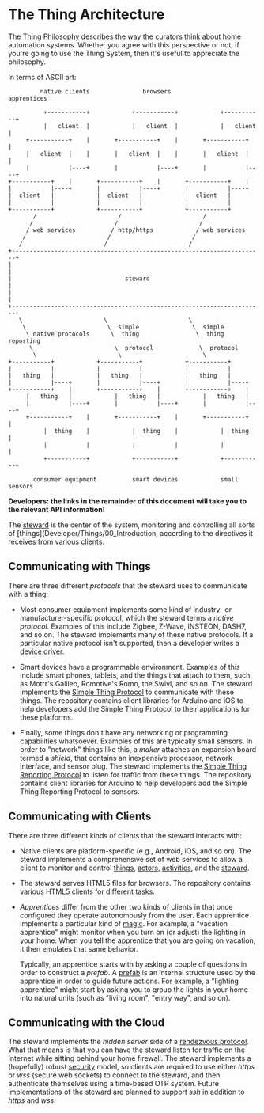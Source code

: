 # The Thing Architecture

The [Thing Philosophy](01_Philosophy.md) describes the way the curators think about home automation systems.
Whether you agree with this perspective or not,
if you're going to use the Thing System,
then it's useful to appreciate the philosophy.

In terms of ASCII art:

             native clients               browsers               apprentices     

              +-----------+            +-----------+            +-----------+
              |   client  |            |   client  |            |   client  |
         +-----------+    |       +-----------+    |       +-----------+    |
         |   client  |    |       |   client  |    |       |   client  |    |
         |           |----+       |           |----+       |           |----+
    +-----------+    |       +-----------+    |       +-----------+    |
    |           |----+       |           |----+       |           |----+
    |  client   |            |  client   |            |  client   |
    |           |            |           |            |           |
    +-----------+            +-----------+            +-----------+
           /                       /                       /
          /                       /                       /
         / web services          / http/https            / web services
        /                       /                       /
       /                       /                       /
    +-----------------------------------------------------------------------+
    |                                                                       |
    |                                steward                                |
    |                                                                       |
    +-----------------------------------------------------------------------+
       \                       \                       \
        \                       \  simple               \  simple
         \ native protocols      \  thing                \  thing reporting
          \                       \  protocol             \  protocol
           \                       \                       \
    +-----------+            +-----------+            +-----------+
    |           |            |           |            |           |
    |   thing   |            |   thing   |            |   thing   |
    |           |----+       |           |----+       |           |----+
    +-----------+    |       +-----------+    |       +-----------+    |
         |   thing   |            |   thing   |            |   thing   |
         |           |----+       |           |----+       |           |----+
         +-----------+    |       +-----------+    |       +-----------+    |
              |  thing    |            |  thing    |            |  thing    |
              |           |            |           |            |           |
              +-----------+            +-----------+            +-----------+

           consumer equipment          smart devices            small sensors

__Developers: the links in the remainder of this document will take you to the relevant API information!__

The [steward](Developer/00_Steward.md) is the center of the system, monitoring and controlling all sorts of 
[things](Developer/Things/00_Introduction,
according to the directives it receives from various [clients](Developer/Clients/00_Introduction.md).

## Communicating with Things

There are three different _protocols_ that the steward uses to communicate with a thing:

* Most consumer equipment implements some kind of industry- or manufacturer-specific protocol,
which the steward terms a _native protocol_.
Examples of this include Zigbee, Z-Wave, INSTEON, DASH7, and so on.
The steward implements many of these native protocols.
If a particular native protocol isn't supported,
then a developer writes a [device driver](Developer/01_Devices.md).

* Smart devices have a programmable environment.
Examples of this include smart phones, tablets, and the things that attach to them,
such as Motrr's Galileo, Romotive's Romo, the Swivl, and so on.
The steward implements the [Simple Thing Protocol](Developer/Things/01_ThingProtocol.md) to communicate with these things.
The repository contains client libraries for Arduino and iOS to help developers add the Simple Thing Protocol to their
applications for these platforms.

* Finally, some things don't have any networking or programming capabilities whatsoever.
Examples of this are typically small sensors.
In order to "network" things like this,
a _maker_ attaches an expansion board termed a _shield_,
that contains an inexpensive processor, network interface, and sensor plug.
The steward implements the [Simple Thing Reporting Protocol](Developer/Things/01ThingReporting.md) to listen for traffic from
these things.
The repository contains client libraries for Arduino to help developers add the Simple Thing Reporting Protocol to sensors.


## Communicating with Clients

There are three different kinds of clients that the steward interacts with:

* Native clients are platform-specific (e.g., Android, iOS, and so on).
The steward implements a comprehensive set of web services to allow a client to monitor and control
[things](Developer/01_Devices.md),
[actors](Developer/01_Actors.md),
[activities](Developer/01_Activities.md),
and the [steward](Developer/00_Steward.md).

* The steward serves HTML5 files for browsers.
The repository contains various HTML5 clients for different tasks.

* _Apprentices_ differ from the other two kinds of clients in that once configured they operate autonomously from the user.
Each apprentice implements a particular kind of [magic](Developer/Clients/02_Magic.md).
For example,
a "vacation apprentice" might monitor when you turn on (or adjust) the lighting in your home.
When you tell the apprentice that you are going on vacation,
it then emulates that same behavior.

    Typically, an apprentice starts with by asking a couple of questions in order to construct a _prefab_.
A [prefab](Developer/Clients/02_PreFabs.md) is an internal structure used by the apprentice in order to guide future actions.
For example,
a "lighting apprentice" might start by asking you to group the lights in your home into natural units
(such as "living room", "entry way", and so on).

## Communicating with the Cloud

The steward implements the _hidden server_ side of a [rendezvous protocol](https://github.com/mrose17/node-rendezvous).
What that means is that you can have the steward listen for traffic on the Internet while sitting behind your home firewall.
The steward implements a (hopefully) robust [security](Developer/01_Security.md) model,
so clients are required to use either _https_ or _wss_ (secure web sockets) to connect to the steward,
and then authenticate themselves using a time-based OTP system.
Future implementations of the steward are planned to support _ssh_ in addition to _https_ and _wss_.
